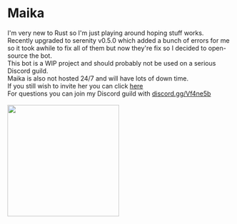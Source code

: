 # Maika
I'm very new to Rust so I'm just playing around hoping stuff works.<br/>
Recently upgraded to serenity v0.5.0 which added a bunch of errors for me so it took awhile to fix all of them but now they're fix so I decided to open-source the bot.<br/>
This bot is a WIP project and should probably not be used on a serious Discord guild.<br/>
Maika is also not hosted 24/7 and will have lots of down time.<br/>
If you still wish to invite her you can click [here](https://discordapp.com/oauth2/authorize?&client_id=380101459062161409&scope=bot&permissions=66186303)<br/>
For questions you can join my Discord guild with [discord.gg/Vf4ne5b](https://discord.gg/Vf4ne5b)<br/><br/>
<img src="https://b.catgirlsare.sexy/r2GD.png" width="250" height="250"></img>

